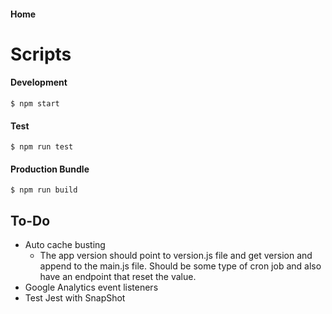 #### Home
#### 
# Scripts
#### Development
    $ npm start

#### Test
    $ npm run test
    
#### Production Bundle
    $ npm run build
    
    
To-Do
----
- Auto cache busting
    - The app version should point to version.js file and get version and append to the main.js file. 
Should be some type of cron job and also have an endpoint that reset the value.
- Google Analytics event listeners
- Test Jest with SnapShot
